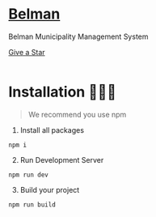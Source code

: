 # <a href="https://liavenic.online">Belman</a>
Belman Municipality Management System
<!-- Place this tag where you want the button to render. -->
<a class="github-button" href="https://github.com/Tiwobot/Belman" data-color-scheme="no-preference: light; light: light; dark: dark;" data-icon="octicon-star" data-size="large" aria-label="Star Belman on GitHub">Give a Star</a>
<!-- Main image of Template -->

  <img src="" />



# Installation 👨🏻‍💻

> We recommend you use npm

1. Install all packages

```
npm i
```

2. Run Development Server

```
npm run dev
```

3. Build your project

```
npm run build
```




